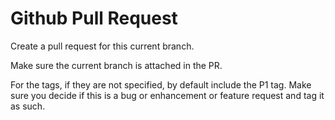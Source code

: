 # Github Pull Request

Create a pull request for this current branch.

Make sure the current branch is attached in the PR.

For the tags, if they are not specified, by default include the P1 tag. Make
sure you decide if this is a bug or enhancement or feature request and tag it as
such.
